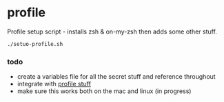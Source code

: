 # profile

Profile setup script - installs zsh & on-my-zsh then adds some other stuff.

```bash
./setuo-profile.sh
```

### todo

* create a variables file for all the secret stuff and reference throughout
* integrate with [profile stuff](https://github.com/phillipbarron/dev-env)
* make sure this works both on the mac and linux (in progress)

